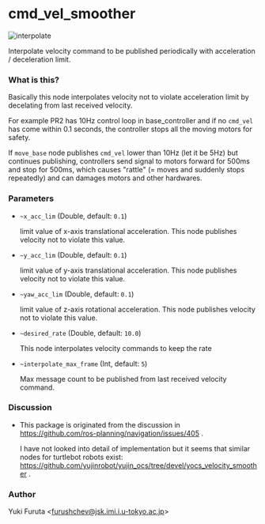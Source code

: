 cmd_vel_smoother
===============

![interpolate](https://cloud.githubusercontent.com/assets/1901008/26520991/c6dfd076-4318-11e7-91ec-8777bb94c1aa.png)

Interpolate velocity command to be published periodically with acceleration / deceleration limit.

### What is this?

Basically this node interpolates velocity not to violate acceleration limit by decelating from last received velocity.

For example PR2 has 10Hz control loop in base_controller and if no `cmd_vel` has come within 0.1 seconds, the controller stops all the moving motors for safety.

If `move_base` node publishes `cmd_vel` lower than 10Hz (let it be 5Hz) but continues publishing, controllers send signal to motors forward for 500ms and stop for 500ms, which causes "rattle" (= moves and suddenly stops repeatedly) and can damages motors and other hardwares.

### Parameters

* `~x_acc_lim` (Double, default: `0.1`)

  limit value of x-axis translational acceleration. This node publishes velocity not to violate this value.

* `~y_acc_lim` (Double, default: `0.1`)

  limit value of y-axis translational acceleration. This node publishes velocity not to violate this value.

* `~yaw_acc_lim` (Double, default: `0.1`)

  limit value of z-axis rotational acceleration. This node publishes velocity not to violate this value.

* `~desired_rate` (Double, default: `10.0`)

  This node interpolates velocity commands to keep the rate

* `~interpolate_max_frame` (Int, default: `5`)

  Max message count to be published from last received velocity command.

### Discussion

- This package is originated from the discussion in https://github.com/ros-planning/navigation/issues/405 .

  I have not looked into detail of implementation but it seems that similar nodes for turtlebot robots exist: https://github.com/yujinrobot/yujin_ocs/tree/devel/yocs_velocity_smoother .

### Author

Yuki Furuta <<furushchev@jsk.imi.i.u-tokyo.ac.jp>>
